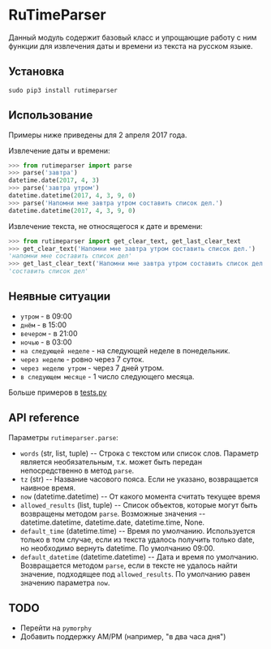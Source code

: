 # RuTimeParser

Данный модуль содержит базовый класс и упрощающие работу с ним функции для извлечения даты и времени из текста на русском языке.


## Установка

`sudo pip3 install rutimeparser`


## Использование

Примеры ниже приведены для 2 апреля 2017 года.


Извлечение даты и времени:

```python
>>> from rutimeparser import parse
>>> parse('завтра')
datetime.date(2017, 4, 3)
>>> parse('завтра утром')
datetime.datetime(2017, 4, 3, 9, 0)
>>> parse('Напомни мне завтра утром составить список дел.')
datetime.datetime(2017, 4, 3, 9, 0)
```


Извлечение текста, не относящегося к дате и времени:

```python
>>> from rutimeparser import get_clear_text, get_last_clear_text
>>> get_clear_text('Напомни мне завтра утром составить список дел.')
'напомни мне составить список дел'
>>> get_last_clear_text('Напомни мне завтра утром составить список дел.')
'составить список дел'
```


## Неявные ситуации

* `утром` - в 09:00
* `днём` - в 15:00
* `вечером` - в 21:00
* `ночью` - в 03:00
* `на следующей неделе` - на следующей неделе в понедельник.
* `через неделю` - ровно через 7 суток.
* `через неделю утром` - через 7 дней утром.
* `в следующем месяце` - 1 число следующего месяца.

Больше примеров в [tests.py](tests.py)


## API reference

Параметры `rutimeparser.parse`:

* `words` (str, list, tuple) -- Строка с текстом или список слов. Параметр является необязательным, т.к. может быть передан непосредственно в метод `parse`.
* `tz` (str) -- Название часового пояса. Если не указано, возвращается наивное время.
* `now` (datetime.datetime) -- От какого момента считать текущее время
* `allowed_results` (list, tuple) -- Список объектов, которые могут быть возвращены методом `parse`. Возможные значения -- datetime.datetime, datetime.date, datetime.time, None.
* `default_time` (datetime.time) -- Время по умолчанию. Используется только в том случае, если из текста удалось получить только date, но необходимо вернуть datetime. По умолчанию 09:00.
* `default_datetime` (datetime.datetime) -- Дата и время по умолчанию. Возвращается методом `parse`, если в тексте не удалось найти значение, подходящее под `allowed_results`. По умолчанию равен значению параметра `now`.


## TODO

* Перейти на `pymorphy`
* Добавить поддержку AM/PM (например, "в два часа дня")

